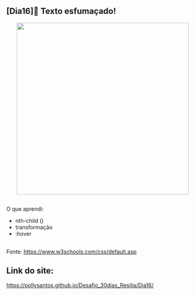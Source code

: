 ## [Dia16]🔘 Texto esfumaçado!

<div align="center">
  <img height="450em" src="https://user-images.githubusercontent.com/99842806/164623442-69453e12-f911-4e1a-a7c9-d634f7114e20.gif"/>
</div>

##

O que aprendi:

 - nth-child ()
 - transformação
 - :hover


##

Fonte:
https://www.w3schools.com/css/default.asp

## Link do site:
https://pollysantos.github.io/Desafio_30dias_Resilia/Dia16/
